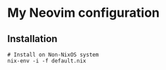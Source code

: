 # My Neovim configuration

## Installation
```
# Install on Non-NixOS system
nix-env -i -f default.nix
```
